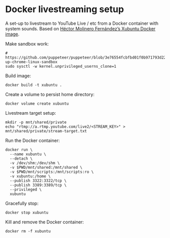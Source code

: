 # Docker livestreaming setup

A set-up to livestream to YouTube Live / etc from a Docker container with system sounds. Based on [Héctor Molinero Fernández’s Xubuntu Docker image](https://github.com/hectorm/docker-xubuntu).

Make sandbox work:

```
# https://github.com/puppeteer/puppeteer/blob/3e76554fcbfbd01f0b971793d22cc17f4073b776/docs/troubleshooting.md#setting-up-chrome-linux-sandbox
sudo sysctl -w kernel.unprivileged_userns_clone=1
```

Build image:

```
docker build -t xubuntu .
```

Create a volume to persist home directory:

```
docker volume create xubuntu
```

Livestream target setup:

```
mkdir -p mnt/shared/private
echo "rtmp://a.rtmp.youtube.com/live2/<STREAM_KEY>" > mnt/shared/private/stream-target.txt
```

Run the Docker container:

```
docker run \
  --name xubuntu \
  --detach \
  -v /dev/shm:/dev/shm \
  -v $PWD/mnt/shared:/mnt/shared \
  -v $PWD/mnt/scripts:/mnt/scripts:ro \
  -v xubuntu:/home \
  --publish 3322:3322/tcp \
  --publish 3389:3389/tcp \
  --privileged \
  xubuntu
```

Gracefully stop:

```
docker stop xubuntu
```

Kill and remove the Docker container:

```
docker rm -f xubuntu
```